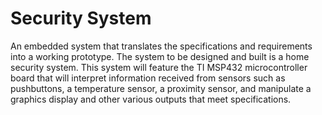 # Security System

An embedded system that translates the specifications and requirements into a working prototype. The system to be designed and built is a home security system. This system will feature the TI MSP432 microcontroller board that will interpret information received from sensors such as pushbuttons, a temperature sensor, a proximity sensor, and manipulate a graphics display and other various outputs that meet specifications.
